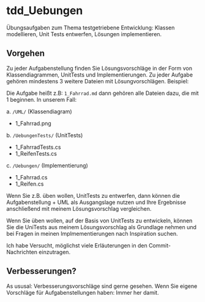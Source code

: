 # tdd_Uebungen
Übungsaufgaben zum Thema testgetriebene Entwicklung: Klassen modellieren, Unit Tests entwerfen, Lösungen implementieren.

## Vorgehen
Zu jeder Aufgabenstellung finden Sie Lösungsvorschläge in der Form von Klassendiagrammen, UnitTests und Implementierungen. Zu jeder Aufgabe gehören mindestens 3 weitere Dateien mit Lösungvorschlägen. Beispiel:

Die Aufgabe heißt z.B: `1_Fahrrad.md` dann gehören alle Dateien dazu, die mit 1 beginnen. In unserem Fall:

a. `/UML/` (Klassendiagram)
- 1_Fahrrad.png 

b. `/UebungenTests/` (UnitTests)
- 1_FahrradTests.cs
- 1_ReifenTests.cs

c. `/Uebungen/` (Implementierung)
- 1_Fahrrad.cs
- 1_Reifen.cs

Wenn Sie z.B. üben wollen, UnitTests zu entwerfen, dann können die Aufgabenstellung + UML als Ausgangslage nutzen und Ihre Ergebnisse anschließend mit meinem Lösungsvorschlag vergleichen.

Wenn Sie üben wollen, auf der Basis von UnitTests zu entwickeln, können Sie die UniTests aus meinem Lösungsvorschlag als Grundlage nehmen und bei Fragen in meinen Implmementierungen nach Inspiration suchen.

Ich habe Versucht, möglichst viele Erläuterungen in den Commit-Nachrichten einzutragen.

## Verbesserungen?
As ususal: Verbesserungsvorschläge sind gerne gesehen. Wenn Sie eigene Vorschläge für Aufgabenstellungen haben: Immer her damit.